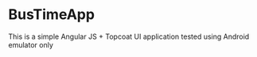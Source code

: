 BusTimeApp
==========

This is a simple Angular JS + Topcoat UI application tested using Android emulator only
